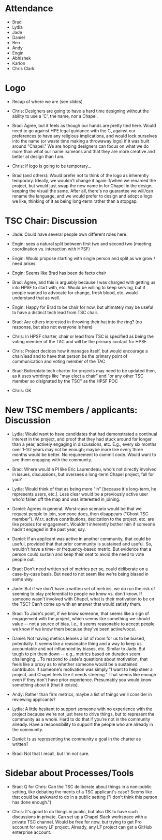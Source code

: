 Attendance
==========
* Brad
* Lydia
* Jade
* Daniel
* Ben
* Andy
* Engin
* Abhishek
* Karlon
* Chris Clark

Logo
====
* Recap of where we are (see slides)

* Chris: Designers are going to have a hard time designing without
  the ability to use a 'C', the name, nor a Chapel.

* Brad: Agree, but it feels as though our hands are pretty tied here.
  Would need to go against HPE legal guidance with the C, against our
  preferences to have any religious implications, and would lock
  ourselves into the name (or waste time making a throwaway logo) if
  it was built around "Chapel."  We are hoping designers can focus on
  what we do more than what our name is/means and that they are more
  creative and better at design than I am.

* Chris: If logo is going to be temporary...

* Brad (and others): Would prefer not to think of the logo as
  inherently temporary.  Ideally, we wouldn't change it again if/when
  we renamed the project, but would just swap the new name in for
  Chapel in the design, keeping the visual the same.  After all,
  there's no guarantee we will/can rename the language, and we would
  prefer to design and adopt a logo we like, thinking of it as being
  long-term rather than a stopgap.


TSC Chair: Discussion
=====================
* Jade: Could have several people own different roles here.

* Engin: sees a natural split between first two and second two
  (meeting coordination vs. interaction with HPSF)
  
* Engin: Would propose starting with single person and split as we
  grow / need arises

* Engin: Seems like Brad has been de facto chair

* Brad: Agree, and this is arguably because I was charged with getting
  us into HPSF to start with, etc.  Would be willing to keep serving,
  but if people wanted to advocate for change, fresh blood, etc. would
  understand that as well.

* Engin: Happy for Brad to be chair for now, but ultimately may be
  useful to have a distinct tech lead from TSC chair.
  
* Brad: Are others interested in throwing their hat into the ring? (no
  response, but also not everyone is here)

* Chris: In HPSF charter, chair or lead from TSC is specified as being
  the voting member of the TAC and will be the primary contact for
  HPSF

* Chris: Project decides how it manages itself, but would encourage a
  chair/lead and to have that person be the primary point of
  communication and voting member of the TAC

* Brad: Boilerplate tech charter for projects may need to be updated
  then, as it uses wordings like "may elect a chair" and "or any other
  TSC member so disignated by the TSC" as the HPSF POC

* Chris: OK


New TSC members / applicants: Discussion
========================================

* Lydia: Would want to have candidates that had demonstrated a
  continual interest in the project, and proof that they had stuck
  around for longer than a year, actively engaging in discussions,
  etc.  E.g., every six months over 1-1/2 years may not be enough;
  maybe more like every three months would be better.  No requirement
  to commit code.  Would want to see them engaging with the community.

* Brad: Where would a PI like Eric Laurendeau, who's not directly
  involved in issues, discussions, but oversees a long-term Chapel
  project, fall for you?

* Lydia: Would think of that as being more "in" [because it's
  long-term, he represents users, etc.].  Less clear would be a
  previously active user who'd fallen off the map and was interested
  in joining.

* Daniel: Agrees in general.  Worst-case scenario would be that we
  request people to join, someone does, then disappears ("Ghost TSC
  member").  W.r.t. active contributions, dedication to the project,
  etc. are like proxies for engagement.  Wouldn't inherently bother
  him if someone hadn't engaged in the past year, say.

* Daniel: If an applicant was active in another community, that could
  be useful, provided that that prior community is sustained and
  useful.  So, wouldn't have a time- or frequency-based metric.  But
  evidence that a person could sustain and keep their seat to avoid
  the need to vote people out.

* Brad: Don't need written set of metrics per se, could deliberate on
  a case-by-case basis.  But need to not seem like we're being
  biased in some way.

* Jade: But if we don't have a written set of metrics, we do run the
  risk of seeming to play preferential to people we know vs. don't
  know.  If someone wasn't involved with Chapel, what is their
  motivation to be on the TSC?  Can't come up with an answer that
  would satisfy them.

* Brad: To Jade's point, if we know someone, that seems like a sign of
  engagement with the project, which seems like something we should
  value -- not a source of bias.  I.e., it seems reasonable to accept
  people we know if we know them because they've been active/vocal.

* Daniel: Not having metrics leaves a lot of room for us to be biased,
  potentially.  It seems like a reasonable thing and a way to keep us
  accountable and not influenced by biases, etc.  Similar to Jade.
  But tough to pin them down -- e.g., metrics based on duration seem
  challenging...  To respond to Jade's questions about motivation,
  that feels like a proxy as to whether someone would be a sustained
  contributor.  If someone's motivation was simply "I want to help
  steer a project, and Chapel feels like it needs steering."  That
  seems like enough even if they don't have prior experience.
  Presumably you would know something about it (that it exists).

* Andy: Rather than firm metrics, maybe a list of things we'll
  consider in reviewing applicants?

* Lydia: A little hesitant to support someone with no experience with
  the project because we're not just here to drive things, but to
  represent the community as a whole.  Hard to do that if you're
  not in the community already.  Have a responsibility to support
  the people who are already in the community.

* Daniel: Is us representing the community a goal in the charter as
  written?

* Brad: Not that I recall, but I'm not sure.


Sidebar about Processes/Tools
=============================

* Brad: Q for Chris: Can the TSC deliberate about things in a
  non-public setting, like debating the merits of a TSC applicant's
  case?  Seems like that could be awkward to do in a public setting
  ("I don't think this person has done enough.")

* Chris: It's good to do things in public, but also OK to have such
  discussions in private.  Can set up a Chapel Slack workspace with
  a private TSC channel.  Would be free for now, but trying to get
  Pro account for every LF project.  Already, any LF project can get
  a GitHub enterprise account.
